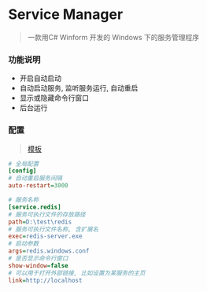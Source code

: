 # Service Manager


> 一款用C# Winform 开发的 Windows 下的服务管理程序

### 功能说明

- 开启自动启动
- 自动启动服务, 监听服务运行, 自动重启
- 显示或隐藏命令行窗口
- 后台运行

### 配置

> [模板](./ServiceManager.ini.example)


```ini
# 全局配置
[config]
# 自动重启服务间隔
auto-restart=3000
```


```ini
# 服务名称
[service.redis]
# 服务可执行文件的存放路径
path=D:\test\redis
# 服务可执行文件名称, 含扩展名
exec=redis-server.exe
# 启动参数
args=redis.windows.conf
# 是否显示命令行窗口
show-window=false
# 可以用于打开外部链接, 比如设置为某服务的主页
link=http://localhost
```